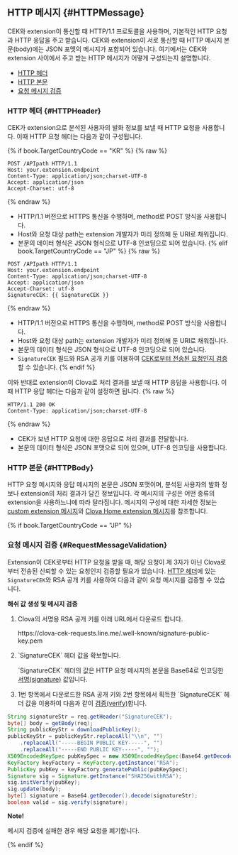 ## HTTP 메시지 {#HTTPMessage}
CEK와 extension이 통신할 때 HTTP/1.1 프로토콜을 사용하며, 기본적인 HTTP 요청과 HTTP 응답을 주고 받습니다. CEK와 extension이 서로 통신할 때 HTTP 메시지 본문(body)에는 JSON 포맷의 메시지가 포함되어 있습니다. 여기에서는 CEK와 extension 사이에서 주고 받는 HTTP 메시지가 어떻게 구성되는지 설명합니다.

* [HTTP 헤더](#HTTPHeader)
* [HTTP 본문](#HTTPBody)
* [요청 메시지 검증](#RequestMessageValidation)

### HTTP 헤더 {#HTTPHeader}
CEK가 extension으로 분석된 사용자의 발화 정보를 보낼 때 HTTP 요청을 사용합니다. 이때 HTTP 요청 헤더는 다음과 같이 구성됩니다.

{% if book.TargetCountryCode == "KR" %}
{% raw %}

```
POST /APIpath HTTP/1.1
Host: your.extension.endpoint
Content-Type: application/json;charset-UTF-8
Accept: application/json
Accept-Charset: utf-8
```
{% endraw %}

* HTTP/1.1 버전으로 HTTPS 통신을 수행하며, method로 POST 방식을 사용합니다.
* Host와 요청 대상 path는 extension 개발자가 미리 정의해 둔 URI로 채워집니다.
* 본문의 데이터 형식은 JSON 형식으로 UTF-8 인코딩으로 되어 있습니다.
{% elif book.TargetCountryCode == "JP" %}
{% raw %}

```
POST /APIpath HTTP/1.1
Host: your.extension.endpoint
Content-Type: application/json;charset-UTF-8
Accept: application/json
Accept-Charset: utf-8
SignatureCEK: {{ SignatureCEK }}
```
{% endraw %}

* HTTP/1.1 버전으로 HTTPS 통신을 수행하며, method로 POST 방식을 사용합니다.
* Host와 요청 대상 path는 extension 개발자가 미리 정의해 둔 URI로 채워집니다.
* 본문의 데이터 형식은 JSON 형식으로 UTF-8 인코딩으로 되어 있습니다.
* `SignatureCEK` 필드와 RSA 공개 키를 이용하여 [CEK로부터 전송된 요청인지 검증](#RequestMessageValidation)할 수 있습니다.
{% endif %}

이와 반대로 extension이 Clova로 처리 결과를 보낼 때 HTTP 응답을 사용합니다. 이때 HTTP 응답 헤더는 다음과 같이 설정하면 됩니다.
{% raw %}
```
HTTP/1.1 200 OK
Content-Type: application/json;charset-UTF-8
```
{% endraw %}
* CEK가 보낸 HTTP 요청에 대한 응답으로 처리 결과를 전달합니다.
* 본문의 데이터 형식은 JSON 포맷으로 되어 있으며, UTF-8 인코딩을 사용합니다.

### HTTP 본문 {#HTTPBody}
HTTP 요청 메시지와 응답 메시지의 본문은 JSON 포맷이며, 분석된 사용자의 발화 정보나 extension의 처리 결과가 담긴 정보입니다. 각 메시지의 구성은 어떤 종류의 extension을 사용하느냐에 따라 달라집니다. 메시지의 구성에 대한 자세한 정보는 [custom extension 메시지](#CustomExtMessage)와 [Clova Home extension 메시지](#ClovaHomeExtMessage)를 참조합니다.

{% if book.TargetCountryCode == "JP" %}
### 요청 메시지 검증 {#RequestMessageValidation}

Extension이 CEK로부터 HTTP 요청을 받을 때, 해당 요청이 제 3자가 아닌 Clova로부터 전송된 신뢰할 수 있는 요청인지 검증할 필요가 있습니다. [HTTP 헤더](#HTTPHeader)에 있는 `SignatureCEK`와 RSA 공개 키를 사용하여 다음과 같이 요청 메시지를 검증할 수 있습니다.

**해쉬 값 생성 및 메시지 검증**
<ol>
  <li><p>Clova의 서명용 RSA 공개 키를 아래 URL에서 다운로드 합니다.</p>
<p>https://clova-cek-requests.line.me/.well-known/signature-public-key.pem</p></li>
  <li><p>`SignatureCEK` 헤더 값을 확보합니다.</p><p>`SignatureCEK` 헤더의 값은 HTTP 요청 메시지의 본문을 Base64로 인코딩한 <a href="https://tools.ietf.org/html/rfc3447" target="_blank">서명(signature)</a> 값입니다.</p></li>
  <li>1번 항목에서 다운로드한 RSA 공개 키와 2번 항목에서 획득한 `SignatureCEK` 헤더 값을 이용하여 다음과 같이 <a href="https://tools.ietf.org/html/rfc3447#section-5.2" target="_blank">검증(verify)</a>합니다.</li>
</ol>

```java
String signatureStr = req.getHeader("SignatureCEK");
byte[] body = getBody(req);
String publicKeyStr = downloadPublicKey();
publicKeyStr = publicKeyStr.replaceAll("\\n", "")
    .replaceAll("-----BEGIN PUBLIC KEY-----", "")
    .replaceAll("-----END PUBLIC KEY-----", "");
X509EncodedKeySpec pubKeySpec = new X509EncodedKeySpec(Base64.getDecoder().decode(publicKeyStr));
KeyFactory keyFactory = KeyFactory.getInstance("RSA");
PublicKey pubKey = keyFactory.generatePublic(pubKeySpec);
Signature sig = Signature.getInstance("SHA256withRSA");
sig.initVerify(pubKey);
sig.update(body);
byte[] signature = Base64.getDecoder().decode(signatureStr);
boolean valid = sig.verify(signature);
```

<div class="note">
  <p><strong>Note!</strong></p>
  <p>메시지 검증에 실패한 경우 해당 요청을 폐기합니다.</p>
</div>
{% endif %}
